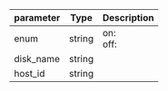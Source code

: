 | parameter | Type | Description |
| ----------- | ----------- |----------- |
| enum  |  string  | on: <br/>off:   |
| disk_name  |  string  |    |
| host_id  |  string  |    |